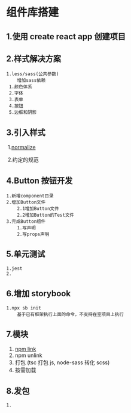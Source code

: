 # 组件库搭建

## 1.使用 create react app 创建项目

## 2.样式解决方案

    1.less/sass(公共参数)
        增加sass依赖
    ​ 1.颜色体系
    ​ 2.字体
    ​ 3.表单
    ​ 4.按钮
    ​ 5.边框和阴影

## 3.引入样式

​ 1.[normalize](https://github.com/necolas/normalize.css)

​ 2.约定的规范

## 4.Button 按钮开发

    1.新增component目录
    2.增加Button文件
        2.1增加Button文件
        2.2增加Button的Test文件
    3.完成Button组件
        1.写声明
        2.写props声明

## 5.单元测试

    1.jest
    2.

## 6.增加 storybook

    1.npx sb init
        基于已有框架执行上面的命令，不支持在空项目上执行

## 7.模块

1. [npm link](https://docs.npmjs.com/cli/v6/commands/npm-link)
2. npm unlink
3. 打包 (tsc 打包 js, node-sass 转化 scss)
4. 按需加载

## 8.发包
    1.